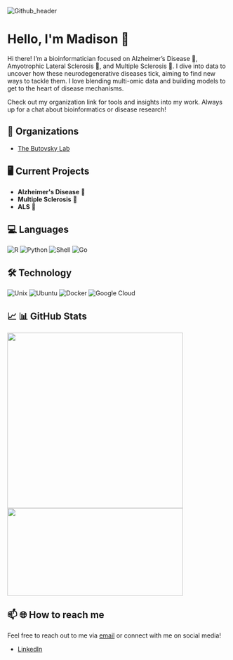 ![Github_header](https://user-images.githubusercontent.com/64904079/95803858-26951480-0ccf-11eb-8846-f00d8a3cf1c1.png)

# Hello, I'm Madison 👋

Hi there! I’m a bioinformatician focused on Alzheimer’s Disease 🧠, Amyotrophic Lateral Sclerosis 🧩, and Multiple Sclerosis 🧬. I dive into data to uncover how these neurodegenerative diseases tick, aiming to find new ways to tackle them. I love blending multi-omic data and building models to get to the heart of disease mechanisms.

Check out my organization link for tools and insights into my work. Always up for a chat about bioinformatics or disease research!

## 🏢 Organizations
- [The Butovsky Lab](https://github.com/The-Butovsky-Lab)

## :desktop_computer: Current Projects
- **Alzheimer's Disease** 🧠
- **Multiple Sclerosis** 🧬
- **ALS** 🧩

## 💻 Languages
![R](https://img.shields.io/badge/R-276DC3?style=flat&logo=R&logoColor=white)
![Python](https://img.shields.io/badge/Python-3776AB?style=flat&logo=python&logoColor=white)
![Shell](https://img.shields.io/badge/Shell-4EAA25?style=flat&logo=gnubash&logoColor=white)
![Go](https://img.shields.io/badge/Go-00ADD8?style=flat&logo=go&logoColor=white)

## 🛠️ Technology
![Unix](https://img.shields.io/badge/Unix-0079B7?style=flat&logo=unix&logoColor=white)
![Ubuntu](https://img.shields.io/badge/Ubuntu-E95420?style=flat&logo=ubuntu&logoColor=white)
![Docker](https://img.shields.io/badge/Docker-2496ED?style=flat&logo=docker&logoColor=white)
![Google Cloud](https://img.shields.io/badge/Google%20Cloud-4285F4?style=flat&logo=googlecloud&logoColor=white)

## 📈 📊 GitHub Stats
<img src="https://github-readme-stats.vercel.app/api?username=madison-car&show_icons=true&theme=radical" width="400" /> <img src="https://github-readme-stats.vercel.app/api/top-langs/?username=madison-car&layout=compact&theme=radical" width="400" height="200" /> 

## 📫 🌐 How to reach me
Feel free to reach out to me via [email](mailto:mmcarpenter@bwh.harvard.edu) or connect with me on social media!
- [LinkedIn](https://www.linkedin.com/in/madison-carpenter-87500519b/)

